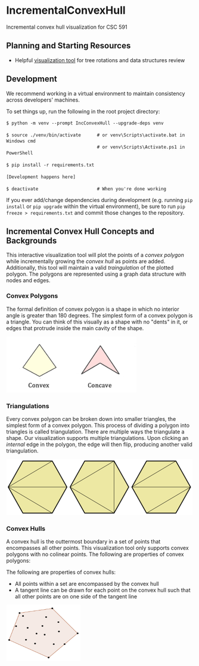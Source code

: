 # IncrementalConvexHull
Incremental convex hull visualization for CSC 591

## Planning and Starting Resources
- Helpful [visualization tool](https://www.cs.usfca.edu/~galles/visualization/Algorithms.html) for tree rotations and data structures review

## Development

We recommend working in a virtual environment to maintain consistency across developers' machines.

To set things up, run the following in the root project directory:

```
$ python -m venv --prompt IncConvexHull --upgrade-deps venv

$ source ./venv/bin/activate      # or venv\Scripts\activate.bat in Windows cmd
                                  # or venv\Scripts\Activate.ps1 in PowerShell

$ pip install -r requirements.txt

[Development happens here]

$ deactivate                      # When you're done working
```

If you ever add/change dependencies during development (e.g. running `pip install` or `pip upgrade` within the virtual environment), be sure to run `pip freeze > requirements.txt` and commit those changes to the repository.

## Incremental Convex Hull Concepts and Backgrounds
This interactive visualization tool will plot the points of a _convex polygon_ while incrementally growing the _convex hull_ as points are added. Additionally, this tool will maintain a valid _traingulation_ of the plotted polygon. The polygons are represented using a graph data structure with nodes and edges.


### Convex Polygons
The formal definition of convex polygon is a shape in which no interior angle is greater than 180 degrees. The simplest form of a convex polygon is a triangle. You can think of this visually as a shape with no "dents" in it, or edges that protrude inside the main cavity of the shape.

<img src="https://raw.githubusercontent.com/HactarCE/IncrementalConvexHull/main/docs/img/convex-concave-polygons.jpg" width="350" height=150>

### Triangulations
Every convex polygon can be broken down into smaller triangles, the simplest form of a convex polygon. This process of dividing a polygon into triangles is called triangulation. There are multiple ways the triangulate a shape. Our visualization supports multiple triangulations. Upon clicking an _internal_ edge in the polygon, the edge will then flip, producing another valid triangulation.

<img src="https://raw.githubusercontent.com/HactarCE/IncrementalConvexHull/main/docs/img/triangulation.png" width="500" height=150>

### Convex Hulls
A convex hull is the outtermost boundary in a set of points that encompasses all other points. This visualization tool only supports convex polygons with no colinear points. The following are properties of convex polygons: 

The following are properties of convex hulls:
- All points within a set are encompassed by the convex hull
- A tangent line can be drawn for each point on the convex hull such that all other points are on one side of the tangent line


<img src="https://raw.githubusercontent.com/HactarCE/IncrementalConvexHull/main/docs/img/convex_hull.png" width="200" height=150>
